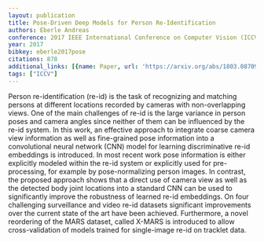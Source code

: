 ```yaml
---
layout: publication
title: Pose-Driven Deep Models for Person Re-Identification
authors: Eberle Andreas
conference: 2017 IEEE International Conference on Computer Vision (ICCV)
year: 2017
bibkey: eberle2017pose
citations: 878
additional_links: [{name: Paper, url: 'https://arxiv.org/abs/1803.08709'}]
tags: ["ICCV"]
---
```

Person re-identification (re-id) is the task of recognizing and matching
persons at different locations recorded by cameras with non-overlapping views.
One of the main challenges of re-id is the large variance in person poses and
camera angles since neither of them can be influenced by the re-id system. In
this work, an effective approach to integrate coarse camera view information as
well as fine-grained pose information into a convolutional neural network (CNN)
model for learning discriminative re-id embeddings is introduced. In most
recent work pose information is either explicitly modeled within the re-id
system or explicitly used for pre-processing, for example by pose-normalizing
person images. In contrast, the proposed approach shows that a direct use of
camera view as well as the detected body joint locations into a standard CNN
can be used to significantly improve the robustness of learned re-id
embeddings. On four challenging surveillance and video re-id datasets
significant improvements over the current state of the art have been achieved.
Furthermore, a novel reordering of the MARS dataset, called X-MARS is
introduced to allow cross-validation of models trained for single-image re-id
on tracklet data.